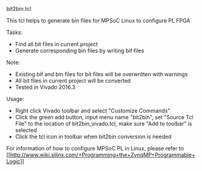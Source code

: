 bit2bin.tcl

This tcl helps to generate bin files for MPSoC Linux to configure PL FPGA

Tasks:
- Find all bit files in current project
- Generate corresponding bin files by writing bif files

Note:
- Existing bif and bin files for bit files will be overwritten with warnings
- All bit files in current project will be converted
- Tested in Vivado 2016.3

Usage:
- Right click Vivado toolbar and select "Customize Commands"
- Click the green add button, input menu name "bit2bin", set "Source Tcl File" to the location of bit2bin_vivado.tcl, make sure "Add to toolbar" is selected
- Click the tcl icon in toolbar when bit2bin conversion is needed

For information of how to configure MPSoC PL in Linux, please refer to [[http://www.wiki.xilinx.com/+Programming+the+ZynqMP+Programmable+Logic]]